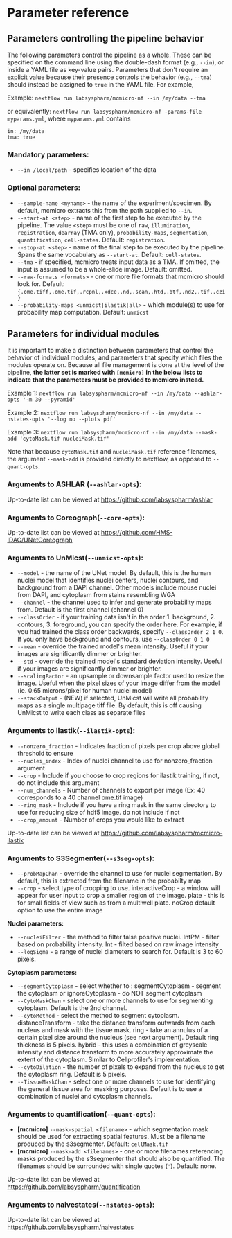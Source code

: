# Parameter reference

## Parameters controlling the pipeline behavior

The following parameters control the pipeline as a whole. These can be specified on the command line using the double-dash format (e.g., `--in`), or inside a YAML file as key-value pairs. Parameters that don't require an explicit value because their presence controls the behavior (e.g., `--tma`) should instead be assigned to `true` in the YAML file. For example,

Example: `nextflow run labsyspharm/mcmicro-nf --in /my/data --tma`

or equivalently: `nextflow run labsyspharm/mcmicro-nf -params-file myparams.yml`, where `myparams.yml` contains
```
in: /my/data
tma: true
```

### Mandatory parameters:

* `--in /local/path` - specifies location of the data

### Optional parameters:

* `--sample-name <myname>` - the name of the experiment/specimen. By default, mcmicro extracts this from the path supplied to `--in`.
* `--start-at <step>` - name of the first step to be executed by the pipeline. The value `<step>` must be one of `raw`, `illumination`, `registration`, `dearray` (TMA only), `probability-maps`, `segmentation`, `quantification`, `cell-states`. Default: `registration`.
* `--stop-at <step>` - name of the final step to be executed by the pipeline. Spans the same vocabulary as `--start-at`. Default: `cell-states`.
* `--tma` - if specified, mcmicro treats input data as a TMA. If omitted, the input is assumed to be a whole-slide image. Default: omitted.
* `--raw-formats <formats>` - one or more file formats that mcmicro should look for. Default: `{.ome.tiff,.ome.tif,.rcpnl,.xdce,.nd,.scan,.htd,.btf,.nd2,.tif,.czi}`
* `--probability-maps <unmicst|ilastik|all>` - which module(s) to use for probability map computation. Default: `unmicst`

## Parameters for individual modules

It is important to make a distinction between parameters that control the behavior of individual modules, and parameters that specify which files the modules operate on. Because all file management is done at the level of the pipeline, **the latter set is marked with `[mcmicro]` in the below lists to indicate that the parameters must be provided to mcmicro instead.**

Example 1: `nextflow run labsyspharm/mcmicro-nf --in /my/data --ashlar-opts '-m 30 --pyramid'`

Example 2: `nextflow run labsyspharm/mcmicro-nf --in /my/data --nstates-opts '--log no --plots pdf'`

Example 3: `nextflow run labsyspharm/mcmicro-nf --in /my/data --mask-add 'cytoMask.tif nucleiMask.tif'`

Note that because `cytoMask.tif` and `nucleiMask.tif` reference filenames, the argument `--mask-add` is provided directly to nextflow, as opposed to `--quant-opts`.

### Arguments to ASHLAR (`--ashlar-opts`):

Up-to-date list can be viewed at https://github.com/labsyspharm/ashlar

### Arguments to Coreograph(`--core-opts`):

Up-to-date list can be viewed at https://github.com/HMS-IDAC/UNetCoreograph

### Arguments to UnMicst(`--unmicst-opts`):

* `--model` - the name of the UNet model. By default, this is the human nuclei model that identifies nuclei centers, nuclei contours, and background from a DAPI channel. Other models include mouse nuclei from DAPI, and cytoplasm from stains resembling WGA
* `--channel` - the channel used to infer and generate probability maps from. Default is the first channel (channel 0)
* `--classOrder` - if your training data isn't in the order 1. background, 2. contours, 3. foreground, you can specify the order here. For example, if you had trained the class order backwards, specify `--classOrder 2 1 0`. If you only have background and contours, use `--classOrder 0 1 0`
* `--mean` - override the trained model's mean intensity. Useful if your images are significantly dimmer or brighter.
* `--std` - override the trained model's standard deviation intensity. Useful if your images are significantly dimmer or brighter.
* `--scalingFactor` - an upsample or downsample factor used to resize the image. Useful when the pixel sizes of your image differ from the model (ie. 0.65 microns/pixel for human nuclei model)
* `--stackOutput` - (NEW) if selected, UnMicst will write all probability maps as a single multipage tiff file. By default, this is off causing UnMicst to write each class as separate files

### Arguments to Ilastik(`--ilastik-opts`):

* `--nonzero_fraction` - Indicates fraction of pixels per crop above global threshold to ensure
* `--nuclei_index` - Index of nuclei channel to use for nonzero_fraction argument
* `--crop` - Include if you choose to crop regions for ilastik training, if not, do not include this argument
* `--num_channels` - Number of channels to export per image (Ex: 40 corresponds to a 40 channel ome.tif image)
* `--ring_mask` - Include if you have a ring mask in the same directory to use for reducing size of hdf5 image. do not include if not
* `--crop_amount` -  Number of crops you would like to extract

Up-to-date list can be viewed at https://github.com/labsyspharm/mcmicro-ilastik

### Arguments to S3Segmenter(`--s3seg-opts`):

* `--probMapChan` - override the channel to use for nuclei segmentation. By default, this is extracted from the filename in the probabilty map 
* `--crop` - select type of cropping to use. interactiveCrop - a window will appear for user input to crop a smaller region of the image. plate - this is for small fields of view such as from a multiwell plate. noCrop default option to use the entire image

**Nuclei parameters:**
* `--nucleiFilter` - the method to filter false positive nuclei. IntPM - filter based on probability intensity. Int - filted based on raw image intensity
* `--logSigma` - a range of nuclei diameters to search for. Default is 3 to 60 pixels.

**Cytoplasm parameters:**
* `--segmentCytoplasm` - select whether to : segmentCytoplasm - segment the cytoplasm or ignoreCytoplasm - do NOT segment cytoplasm
* `--CytoMaskChan` - select one or more channels to use for segmenting cytoplasm. Default is the 2nd channel.
* `--cytoMethod` - select the method to segment cytoplasm. distanceTransform - take the distance transform outwards from each nucleus and mask with the tissue mask. ring - take an annulus of a certain pixel size around the nucleus (see next argument). Default ring thickness is 5 pixels. hybrid - this uses a combination of greyscale intensity and distance transform to more accurately approximate the extent of the cytoplasm. Similar to Cellprofiler's implementation.
* `--cytoDilation` - the number of pixels to expand from the nucleus to get the cytoplasm ring. Default is 5 pixels.
* `--TissueMaskChan` - select one or more channels to use for identifying the general tissue area for masking purposes. Default is to use a combination of nuclei and cytoplasm channels.

### Arguments to quantification(`--quant-opts`):

* **[mcmicro]** `--mask-spatial <filename>` - which segmentation mask should be used for extracting spatial features. Must be a filename produced by the s3segmenter. Default: `cellMask.tif`
* **[mcmicro]** `--mask-add <filenames>` - one or more filenames referencing masks produced by the s3segmenter that should also be quantified. The filenames should be surrounded with single quotes (`'`). Default: none.

Up-to-date list can be viewed at https://github.com/labsyspharm/quantification

### Arguments to naivestates(`--nstates-opts`):

Up-to-date list can be viewed at https://github.com/labsyspharm/naivestates
